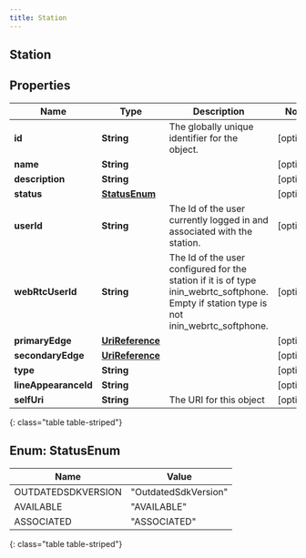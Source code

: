 ```yaml
---
title: Station
---
```

## Station


## Properties

| Name | Type | Description | Notes |
| ------------ | ------------- | ------------- | ------------- |
| **id** | **String** | The globally unique identifier for the object. |  [optional] |
| **name** | **String** |  |  [optional] |
| **description** | **String** |  |  [optional] |
| **status** | [**StatusEnum**](#StatusEnum) |  |  [optional] |
| **userId** | **String** | The Id of the user currently logged in and associated with the station. |  [optional] |
| **webRtcUserId** | **String** | The Id of the user configured for the station if it is of type inin_webrtc_softphone. Empty if station type is not inin_webrtc_softphone. |  [optional] |
| **primaryEdge** | [**UriReference**](UriReference.html) |  |  [optional] |
| **secondaryEdge** | [**UriReference**](UriReference.html) |  |  [optional] |
| **type** | **String** |  |  [optional] |
| **lineAppearanceId** | **String** |  |  [optional] |
| **selfUri** | **String** | The URI for this object |  [optional] |
{: class="table table-striped"}


<a name="StatusEnum"></a>

## Enum: StatusEnum

| Name | Value |
| ---- | ----- |
| OUTDATEDSDKVERSION | &quot;OutdatedSdkVersion&quot; |
| AVAILABLE | &quot;AVAILABLE&quot; |
| ASSOCIATED | &quot;ASSOCIATED&quot; |
{: class="table table-striped"}


